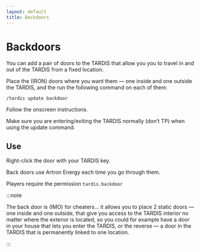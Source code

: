 ```yaml
---
layout: default
title: Backdoors
---
```


# Backdoors

You can add a pair of doors to the TARDIS that allow you you to travel in and
out of the TARDIS from a fixed location.

Place the (IRON) doors where you want them — one inside and one outside the
TARDIS, and the run the following command on each of them:

    /tardis update backdoor

Follow the onscreen instructions.

Make sure you are entering/exiting the TARDIS normally (don’t TP) when using the
update command.

## Use

Right-click the door with your TARDIS key.

Back doors use Artron Energy each time you go through them.

Players require the permission `tardis.backdoor`

:::note

The back door is (IMO) for cheaters... it allows you to place 2 static doors —
one inside and one outside, that give you access to the TARDIS interior no matter
where the exterior is located, so you could for example have a door in your house
that lets you enter the TARDIS, or the reverse — a door in the TARDIS that is
permanently linked to one location.

:::

